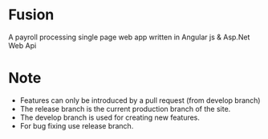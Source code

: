 # Fusion 
A payroll processing single page web app written in Angular js  & Asp.Net Web Api

# Note
* Features can only be introduced by a pull request (from develop branch)
* The release branch is the current production branch of the site.
* The develop branch is used for creating new features.
* For bug fixing use release branch.
